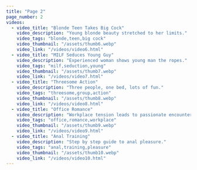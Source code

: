 ```yaml
---
title: "Page 2"
page_number: 2
videos:
  - video_title: "Blonde Teen Takes Big Cock"
    video_description: "Young blonde beauty stretched to her limits."
    video_tags: "blonde,teen,big cock"
    video_thumbnail: "/assets/thumb6.webp"
    video_link: "/videos/video6.html"
  - video_title: "MILF Seduces Young Guy"
    video_description: "Experienced woman shows young man the ropes."
    video_tags: "milf,seduction,young"
    video_thumbnail: "/assets/thumb7.webp"
    video_link: "/videos/video7.html"
  - video_title: "Threesome Action"
    video_description: "Three people, one bed, lots of fun."
    video_tags: "threesome,group,action"
    video_thumbnail: "/assets/thumb8.webp"
    video_link: "/videos/video8.html"
  - video_title: "Office Romance"
    video_description: "Workplace tension leads to passionate encounter."
    video_tags: "office,romance,workplace"
    video_thumbnail: "/assets/thumb9.webp"
    video_link: "/videos/video9.html"
  - video_title: "Anal Training"
    video_description: "Step by step guide to anal pleasure."
    video_tags: "anal,training,pleasure"
    video_thumbnail: "/assets/thumb10.webp"
    video_link: "/videos/video10.html"
---
```

